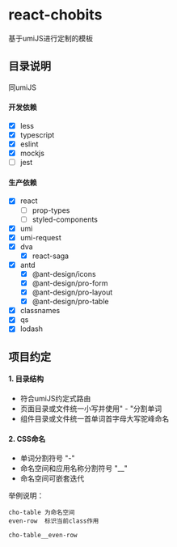 # react-chobits

基于umiJS进行定制的模板

## 目录说明

同umiJS

#### 开发依赖

- [x] less
- [x] typescript
- [x] eslint
- [x] mockjs
- [ ] jest

#### 生产依赖

- [x] react
    - [ ] prop-types
    - [ ] styled-components
- [x] umi
- [x] umi-request
- [x] dva
    - [x] react-saga
- [x] antd
    - [x] @ant-design/icons
    - [x] @ant-design/pro-form
    - [x] @ant-design/pro-layout
    - [x] @ant-design/pro-table
- [x] classnames
- [x] qs
- [x] lodash

## 项目约定

#### 1. 目录结构

- 符合umiJS约定式路由
- 页面目录或文件统一小写并使用" - "分割单词
- 组件目录或文件统一首单词首字母大写驼峰命名

#### 2. CSS命名

- 单词分割符号 "-"
- 命名空间和应用名称分割符号 "__"
- 命名空间可嵌套迭代

举例说明：

```
cho-table 为命名空间
even-row  标识当前class作用

cho-table__even-row
```
